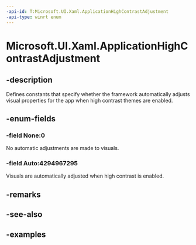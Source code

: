 ```yaml
---
-api-id: T:Microsoft.UI.Xaml.ApplicationHighContrastAdjustment
-api-type: winrt enum
---
```


<!-- Enumeration syntax.
public enum ApplicationHighContrastAdjustment : uint {
	Auto = 4294967295
	None = 0
}
-->

# Microsoft.UI.Xaml.ApplicationHighContrastAdjustment

## -description
Defines constants that specify whether the framework automatically adjusts visual properties for the app when high contrast themes are enabled.

## -enum-fields

### -field None:0
No automatic adjustments are made to visuals.

### -field Auto:4294967295
Visuals are automatically adjusted when high contrast is enabled.

## -remarks

## -see-also

## -examples

